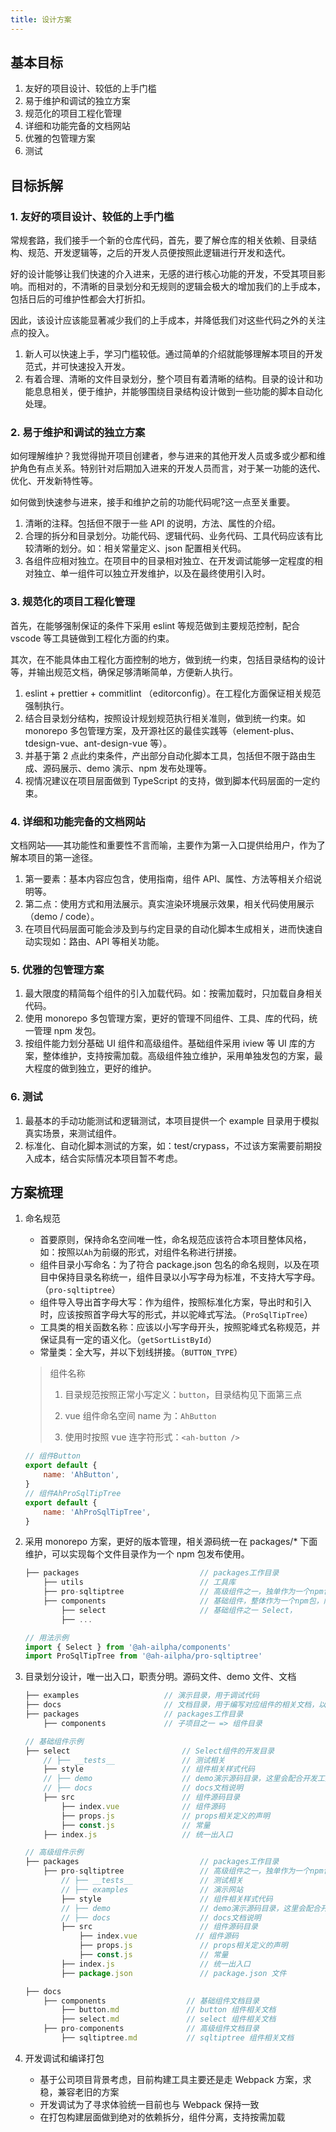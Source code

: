 ```yaml
---
title: 设计方案
---
```


<!-- # 前端组件化方案 -->

## 基本目标

1. 友好的项目设计、较低的上手门槛
2. 易于维护和调试的独立方案
3. 规范化的项目工程化管理
4. 详细和功能完备的文档网站
5. 优雅的包管理方案
6. 测试

## 目标拆解

### 1. 友好的项目设计、较低的上手门槛

常规套路，我们接手一个新的仓库代码，首先，要了解仓库的相关依赖、目录结构、规范、开发逻辑等，之后的开发人员便按照此逻辑进行开发和迭代。

好的设计能够让我们快速的介入进来，无感的进行核心功能的开发，不受其项目影响。而相对的，不清晰的目录划分和无规则的逻辑会极大的增加我们的上手成本，包括日后的可维护性都会大打折扣。

因此，该设计应该能显著减少我们的上手成本，并降低我们对这些代码之外的关注点的投入。

1. 新人可以快速上手，学习门槛较低。通过简单的介绍就能够理解本项目的开发范式，并可快速投入开发。
2. 有着合理、清晰的文件目录划分，整个项目有着清晰的结构。目录的设计和功能息息相关，便于维护，并能够围绕目录结构设计做到一些功能的脚本自动化处理。

### 2. 易于维护和调试的独立方案

如何理解维护？我觉得抛开项目创建者，参与进来的其他开发人员或多或少都和维护角色有点关系。特别针对后期加入进来的开发人员而言，对于某一功能的迭代、优化、开发新特性等。

如何做到快速参与进来，接手和维护之前的功能代码呢?这一点至关重要。

1. 清晰的注释。包括但不限于一些 API 的说明，方法、属性的介绍。
2. 合理的拆分和目录划分。功能代码、逻辑代码、业务代码、工具代码应该有比较清晰的划分。如：相关常量定义、json 配置相关代码。
3. 各组件应相对独立。在项目中的目录相对独立、在开发调试能够一定程度的相对独立、单一组件可以独立开发维护，以及在最终使用引入时。

### 3. 规范化的项目工程化管理

首先，在能够强制保证的条件下采用 eslint 等规范做到主要规范控制，配合 vscode 等工具链做到工程化方面的约束。

其次，在不能具体由工程化方面控制的地方，做到统一约束，包括目录结构的设计等，并输出规范文档，确保足够清晰简单，方便新人执行。

1. eslint + prettier + commitlint （editorconfig）。在工程化方面保证相关规范强制执行。
2. 结合目录划分结构，按照设计规划规范执行相关准则，做到统一约束。如 monorepo 多包管理方案，及开源社区的最佳实践等（element-plus、tdesign-vue、ant-design-vue 等）。
3. 并基于第 2 点此约束条件，产出部分自动化脚本工具，包括但不限于路由生成、源码展示、demo 演示、npm 发布处理等。
4. 视情况建议在项目层面做到 TypeScript 的支持，做到脚本代码层面的一定约束。

### 4. 详细和功能完备的文档网站

文档网站——其功能性和重要性不言而喻，主要作为第一入口提供给用户，作为了解本项目的第一途径。

1. 第一要素：基本内容应包含，使用指南，组件 API、属性、方法等相关介绍说明等。
2. 第二点：使用方式和用法展示。真实渲染环境展示效果，相关代码使用展示（demo / code）。
3. 在项目代码层面可能会涉及到与约定目录的自动化脚本生成相关，进而快速自动实现如：路由、API 等相关功能。

### 5. 优雅的包管理方案

1. 最大限度的精简每个组件的引入加载代码。如：按需加载时，只加载自身相关代码。
2. 使用 monorepo 多包管理方案，更好的管理不同组件、工具、库的代码，统一管理 npm 发包。
3. 按组件能力划分基础 UI 组件和高级组件。基础组件采用 iview 等 UI 库的方案，整体维护，支持按需加载。高级组件独立维护，采用单独发包的方案，最大程度的做到独立，更好的维护。

### 6. 测试

1. 最基本的手动功能测试和逻辑测试，本项目提供一个 example 目录用于模拟真实场景，来测试组件。
2. 标准化、自动化脚本测试的方案，如：test/crypass，不过该方案需要前期投入成本，结合实际情况本项目暂不考虑。

## 方案梳理

1. 命名规范

   - 首要原则，保持命名空间唯一性，命名规范应该符合本项目整体风格，如：按照以`Ah`为前缀的形式，对组件名称进行拼接。
   - 组件目录小写命名：为了符合 package.json 包名的命名规则，以及在项目中保持目录名称统一，组件目录以小写字母为标准，不支持大写字母。（`pro-sqltiptree`）
   - 组件导入导出首字母大写：作为组件，按照标准化方案，导出时和引入时，应该按照首字母大写的形式，并以驼峰式写法。（`ProSqlTipTree`）
   - 工具类的相关函数名称：应该以小写字母开头，按照驼峰式名称规范，并保证具有一定的语义化。（`getSortListById`）
   - 常量类：全大写，并以下划线拼接。（`BUTTON_TYPE`）

   > 组件名称
   >
   > 1. 目录规范按照正常小写定义：`button`，目录结构见下面第三点
   >
   > 2. vue 组件命名空间 name 为：`AhButton`
   >
   > 3. 使用时按照 vue 连字符形式：`<ah-button />`

   ```js
   // 组件Button
   export default {
       name: 'AhButton',
   }
   // 组件AhProSqlTipTree
   export default {
       name: 'AhProSqlTipTree',
   }
   ```

2. 采用 monorepo 方案，更好的版本管理，相关源码统一在 packages/\* 下面维护，可以实现每个文件目录作为一个 npm 包发布使用。

   ```js
   ├── packages                           // packages工作目录
       ├── utils                          // 工具库
       ├── pro-sqltiptree                 // 高级组件之一，独单作为一个npm包
       ├── components                     // 基础组件，整体作为一个npm包，内部组件按需加载使用
           ├── select                     // 基础组件之一 Select，
           ├── ...
   ```

   ```js
   // 用法示例
   import { Select } from '@ah-ailpha/components'
   import ProSqlTipTree from '@ah-ailpha/pro-sqltiptree'
   ```

3. 目录划分设计，唯一出入口，职责分明。源码文件、demo 文件、文档

   ```js
   ├── examples                   // 演示目录，用于调试代码
   ├── docs                       // 文档目录，用于编写对应组件的相关文档，以及文档网站的建设配置
   ├── packages                   // packages工作目录
       ├── components             // 子项目之一 => 组件目录
   ```

   ```js
   // 基础组件示例
   ├── select                         // Select组件的开发目录
       // ├── __tests__               // 测试相关
       ├── style                      // 组件相关样式代码
       // ├── demo                    // demo演示源码目录，这里会配合开发工具和脚本实现渲染展示
       // ├── docs                    // docs文档说明
       ├── src                        // 组件源码目录
           ├── index.vue              // 组件源码
           ├── props.js               // props相关定义的声明
           ├── const.js               // 常量
       ├── index.js                   // 统一出入口
   ```

   ```js
   // 高级组件示例
   ├── packages                           // packages工作目录
       ├── pro-sqltiptree                 // 高级组件之一，独单作为一个npm包
           // ├── __tests__               // 测试相关
           // ├── examples                // 演示网站
           ├── style                      // 组件相关样式代码
           // ├── demo                    // demo演示源码目录，这里会配合开发工具和脚本实现渲染展示
           // ├── docs                    // docs文档说明
           ├── src                        // 组件源码目录
               ├── index.vue             // 组件源码
               ├── props.js               // props相关定义的声明
               ├── const.js               // 常量
           ├── index.js                   // 统一出入口
           ├── package.json               // package.json 文件
   ```

   ```js
   ├── docs
       ├── components                  // 基础组件文档目录
           ├── button.md               // button 组件相关文档
           ├── select.md               // select 组件相关文档
       ├── pro-components              // 高级组件文档目录
           ├── sqltiptree.md           // sqltiptree 组件相关文档
   ```

4. 开发调试和编译打包

   - 基于公司项目背景考虑，目前构建工具主要还是走 Webpack 方案，求稳，兼容老旧的方案
   - 开发调试为了寻求体验统一目前也与 Webpack 保持一致
   - 在打包构建层面做到绝对的依赖拆分，组件分离，支持按需加载
